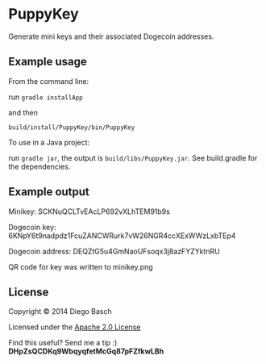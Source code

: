 # PuppyKey

Generate mini keys and their associated Dogecoin addresses.

## Example usage

From the command line:

run `gradle installApp`

and then

`build/install/PuppyKey/bin/PuppyKey`

To use in a Java project:

run `gradle jar`, the output is `build/libs/PuppyKey.jar`. See build.gradle for the dependencies.

## Example output

Minikey: SCKNuQCLTvEAcLP692vXLhTEM91b9s

Dogecoin key: 6KNpY6t9nadpdz1FcuZANCWRurk7vW26NGR4ccXExWWzLxbTEp4

Dogecoin address: DEQZtG5u4GmNaoUFsoqx3j8azFYZYktnRU

QR code for key was written to minikey.png

## License

Copyright © 2014 Diego Basch

Licensed under the [Apache 2.0 License](http://www.apache.org/licenses/LICENSE-2.0.html)

Find this useful? Send me a tip :) **DHpZsQCDKq9WbqyqfetMcGq87pFZfkwLBh**
